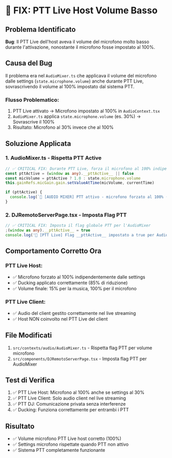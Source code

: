 # 🔧 FIX: PTT Live Host Volume Basso

## Problema Identificato
**Bug**: Il PTT Live dell'host aveva il volume del microfono molto basso durante l'attivazione, nonostante il microfono fosse impostato al 100%.

## Causa del Bug
Il problema era nel `AudioMixer.ts` che applicava il volume del microfono dalle settings (`state.microphone.volume`) anche durante PTT Live, sovrascrivendo il volume al 100% impostato dal sistema PTT.

### Flusso Problematico:
1. PTT Live attivato → Microfono impostato al 100% in `AudioContext.tsx`
2. `AudioMixer.ts` applica `state.microphone.volume` (es. 30%) → Sovrascrive il 100%
3. Risultato: Microfono al 30% invece che al 100%

## Soluzione Applicata

### 1. AudioMixer.ts - Rispetta PTT Active
```typescript
// ✅ CRITICAL FIX: Durante PTT Live, forza il microfono al 100% indipendentemente dalle settings
const pttActive = (window as any).__pttActive__ || false
const micVolume = pttActive ? 1.0 : state.microphone.volume
this.gainRefs.micGain.gain.setValueAtTime(micVolume, currentTime)

if (pttActive) {
  console.log(`🎤 [AUDIO MIXER] PTT attivo - microfono forzato al 100% (settings: ${Math.round(state.microphone.volume * 100)}%)`)
}
```

### 2. DJRemotoServerPage.tsx - Imposta Flag PTT
```typescript
// ✅ CRITICAL FIX: Imposta il flag globale PTT per l'AudioMixer
;(window as any).__pttActive__ = true
console.log('📡 [PTT Live] Flag __pttActive__ impostato a true per AudioMixer')
```

## Comportamento Corretto Ora

### PTT Live Host:
- ✅ Microfono forzato al 100% indipendentemente dalle settings
- ✅ Ducking applicato correttamente (85% di riduzione)
- ✅ Volume finale: 15% per la musica, 100% per il microfono

### PTT Live Client:
- ✅ Audio del client gestito correttamente nel live streaming
- ✅ Host NON coinvolto nel PTT Live del client

## File Modificati
1. `src/contexts/audio/AudioMixer.ts` - Rispetta flag PTT per volume microfono
2. `src/components/DJRemotoServerPage.tsx` - Imposta flag PTT per AudioMixer

## Test di Verifica
1. ✅ PTT Live Host: Microfono al 100% anche se settings al 30%
2. ✅ PTT Live Client: Solo audio client nel live streaming
3. ✅ PTT DJ: Comunicazione privata senza interferenze
4. ✅ Ducking: Funziona correttamente per entrambi i PTT

## Risultato
- ✅ Volume microfono PTT Live host corretto (100%)
- ✅ Settings microfono rispettate quando PTT non attivo
- ✅ Sistema PTT completamente funzionante


